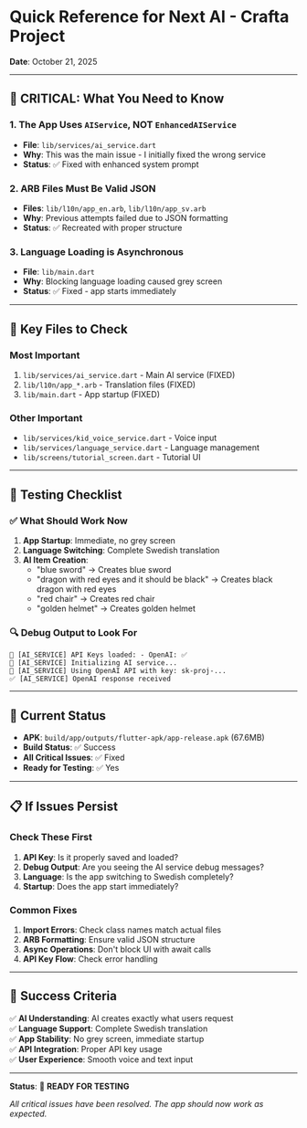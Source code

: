 # Quick Reference for Next AI - Crafta Project
**Date**: October 21, 2025

---

## 🚨 **CRITICAL: What You Need to Know**

### 1. **The App Uses `AIService`, NOT `EnhancedAIService`**
- **File**: `lib/services/ai_service.dart`
- **Why**: This was the main issue - I initially fixed the wrong service
- **Status**: ✅ Fixed with enhanced system prompt

### 2. **ARB Files Must Be Valid JSON**
- **Files**: `lib/l10n/app_en.arb`, `lib/l10n/app_sv.arb`
- **Why**: Previous attempts failed due to JSON formatting
- **Status**: ✅ Recreated with proper structure

### 3. **Language Loading is Asynchronous**
- **File**: `lib/main.dart`
- **Why**: Blocking language loading caused grey screen
- **Status**: ✅ Fixed - app starts immediately

---

## 🔧 **Key Files to Check**

### Most Important
1. `lib/services/ai_service.dart` - Main AI service (FIXED)
2. `lib/l10n/app_*.arb` - Translation files (FIXED)
3. `lib/main.dart` - App startup (FIXED)

### Other Important
- `lib/services/kid_voice_service.dart` - Voice input
- `lib/services/language_service.dart` - Language management
- `lib/screens/tutorial_screen.dart` - Tutorial UI

---

## 🧪 **Testing Checklist**

### ✅ What Should Work Now
1. **App Startup**: Immediate, no grey screen
2. **Language Switching**: Complete Swedish translation
3. **AI Item Creation**: 
   - "blue sword" → Creates blue sword
   - "dragon with red eyes and it should be black" → Creates black dragon with red eyes
   - "red chair" → Creates red chair
   - "golden helmet" → Creates golden helmet

### 🔍 Debug Output to Look For
```
🔑 [AI_SERVICE] API Keys loaded: - OpenAI: ✅
🤖 [AI_SERVICE] Initializing AI service...
🚀 [AI_SERVICE] Using OpenAI API with key: sk-proj-...
✅ [AI_SERVICE] OpenAI response received
```

---

## 🚀 **Current Status**

- **APK**: `build/app/outputs/flutter-apk/app-release.apk` (67.6MB)
- **Build Status**: ✅ Success
- **All Critical Issues**: ✅ Fixed
- **Ready for Testing**: ✅ Yes

---

## 📋 **If Issues Persist**

### Check These First
1. **API Key**: Is it properly saved and loaded?
2. **Debug Output**: Are you seeing the AI service debug messages?
3. **Language**: Is the app switching to Swedish completely?
4. **Startup**: Does the app start immediately?

### Common Fixes
1. **Import Errors**: Check class names match actual files
2. **ARB Formatting**: Ensure valid JSON structure
3. **Async Operations**: Don't block UI with await calls
4. **API Key Flow**: Check error handling

---

## 🎯 **Success Criteria**

✅ **AI Understanding**: AI creates exactly what users request  
✅ **Language Support**: Complete Swedish translation  
✅ **App Stability**: No grey screen, immediate startup  
✅ **API Integration**: Proper API key usage  
✅ **User Experience**: Smooth voice and text input  

---

**Status**: 🚀 **READY FOR TESTING**

*All critical issues have been resolved. The app should now work as expected.*
